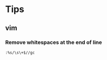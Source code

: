 <link rel="stylesheet" type="text/css" media="all" href="homepage.css" />

# Tips

## vim

### Remove whitespaces at the end of line

```
:%s/\s\+$//gc
```

